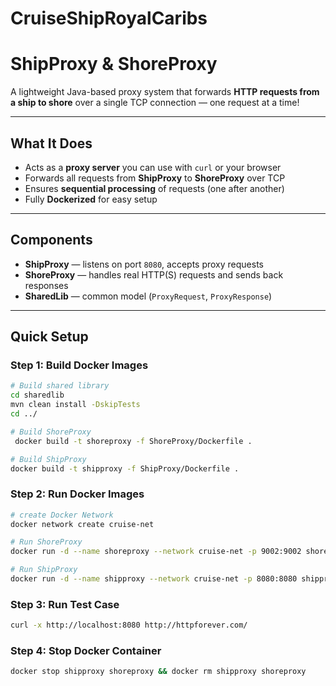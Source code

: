 # CruiseShipRoyalCaribs

#  ShipProxy &  ShoreProxy

A lightweight Java-based proxy system that forwards **HTTP requests from a ship to shore** over a single TCP connection — one request at a time!

---

##  What It Does

- Acts as a **proxy server** you can use with `curl` or your browser
- Forwards all requests from **ShipProxy** to **ShoreProxy** over TCP
- Ensures **sequential processing** of requests (one after another)
- Fully **Dockerized** for easy setup

---

##  Components

- **ShipProxy** — listens on port `8080`, accepts proxy requests
- **ShoreProxy** — handles real HTTP(S) requests and sends back responses
- **SharedLib** — common model (`ProxyRequest`, `ProxyResponse`)

---

##  Quick Setup

###  Step 1: Build Docker Images


```bash
# Build shared library
cd sharedlib
mvn clean install -DskipTests
cd ../

# Build ShoreProxy
 docker build -t shoreproxy -f ShoreProxy/Dockerfile .

# Build ShipProxy
docker build -t shipproxy -f ShipProxy/Dockerfile .

```
###  Step 2: Run Docker Images

```bash
# create Docker Network
docker network create cruise-net

# Run ShoreProxy
docker run -d --name shoreproxy --network cruise-net -p 9002:9002 shoreproxy

# Run ShipProxy
docker run -d --name shipproxy --network cruise-net -p 8080:8080 shipproxy

```
###  Step 3: Run Test Case
```bash
curl -x http://localhost:8080 http://httpforever.com/

```
###  Step 4: Stop Docker Container
```bash
docker stop shipproxy shoreproxy && docker rm shipproxy shoreproxy
```




